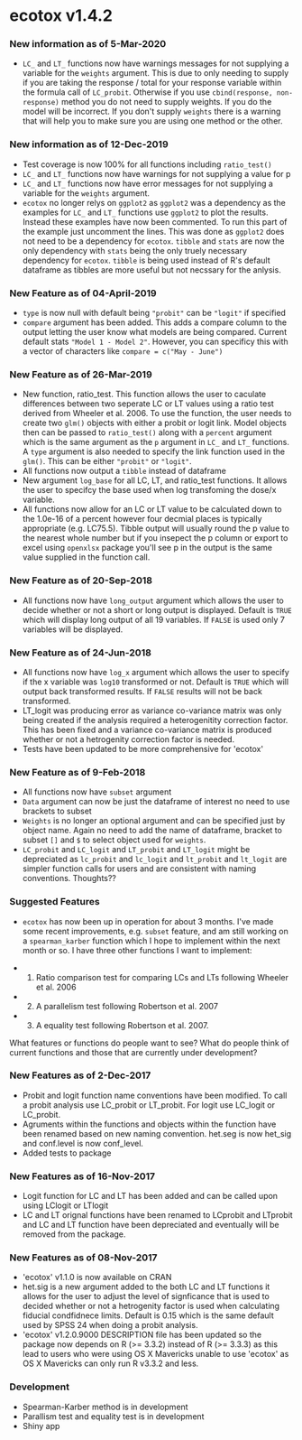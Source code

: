 # ecotox v1.4.2

### New information as of 5-Mar-2020

  * `LC_` and `LT_` functions now have warnings messages for not supplying a variable for the `weights` argument. This is due to only needing to supply if you are taking the response / total for your response variable within the formula call of `LC_probit`. Otherwise if you use `cbind(response, non-response)` method you do not need to supply weights. If you do the model will be incorrect. If you don't supply `weights` there is a warning that will help you to make sure you are using one method or the other.
 

### New information as of 12-Dec-2019
  * Test coverage is now 100% for all functions including `ratio_test()`
  * `LC_` and `LT_` functions now have warnings for not supplying a value for p
  * `LC_` and `LT_` functions now have error messages for not supplying a variable for the `weights` argument. 
  * `ecotox` no longer relys on `ggplot2` as `ggplot2` was a dependency as the examples for `LC_` and `LT_` functions use `ggplot2` to plot the results. Instead these examples have now been commented. To run this part of the example just uncomment the lines. This was done as `ggplot2` does not need to be a dependency for `ecotox`. `tibble` and `stats` are now the only dependency with `stats` being the only truely necessary dependency for `ecotox`. `tibble` is being used instead of R's default dataframe as tibbles are more useful but not necssary for the anlysis. 
  
### New Feature as of 04-April-2019
  
  * `type` is now null with default being `"probit"` can be `"logit"` if specified
  * `compare` argument has been added. This adds a compare column to the output letting        the user know what models are being compared. Current default stats `"Model 1 - Model 2"`. However, you can specificy this with a vector of characters like `compare = c("May - June")`

### New Feature as of 26-Mar-2019
  *  New function, ratio_test. This function allows the user to caculate                differences between two seperate LC or LT values using a ratio test derived        from Wheeler et al. 2006. To use the function, the user needs to create two 
     `glm()` objects with either a probit or logit link. Model objects then can be      passed to `ratio_test()` along with a `percent` argument which is the same         argument as the `p` argument in `LC_` and `LT_` functions. A `type` argument       is also needed to specify the link function used in the `glm()`. This can be       either `"probit"` or `"logit"`. 
  *  All functions now output a `tibble` instead of dataframe
  *  New argument `log_base` for all LC, LT, and ratio_test functions. It
     allows the user to specifcy the base used when log transfoming the dose/x          variable. 
  *  All functions now allow for an LC or LT value to be calculated down to the 
     1.0e-16 of a percent however four decmial places is typically appropriate          (e.g. LC75.5). Tibble output will usually round the p value to the nearest         whole number but if you insepect the p column or export to excel using             `openxlsx` package you'll see p in the output is the same value supplied in        the function call. 

### New Feature as of 20-Sep-2018
   * All functions now have `long_output` argument which allows the user to
     decide whether or not a short or long output is displayed. Default is `TRUE`      which will display long output of all 19 variables. If `FALSE` is used only 7      variables will be displayed.  
     
### New Feature as of 24-Jun-2018
  * All functions now have `log_x` argument which allows the user to specify if 
    the x variable was `log10` transformed or not. Default is `TRUE` which will 
    output back transformed results. If `FALSE` results will not be back 
    transformed. 
  * LT_logit was producing error as variance co-variance matrix was only being 
    created if the analysis required a heterogenitity correction factor.
    This has been fixed and a variance co-variance matrix is produced whether 
    or not a hetrogenity correction factor is needed. 
  * Tests have been updated to be more comprehensive for 'ecotox'

### New Feature as of 9-Feb-2018
  * All functions now have `subset` argument
  * `Data` argument can now be just the dataframe of interest 
    no need to use brackets to subset 
  * `Weights` is no longer an optional argument and can be specified 
    just by object name. Again no need to add the name of dataframe, 
    bracket to subset `[]` and `$` to select object used for `weights`. 
  * `LC_probit` and `LC_logit` and `LT_probit` and `LT_logit` might be 
    depreciated as `lc_probit` and `lc_logit` and `lt_probit` and `lt_logit` 
    are simpler function calls for users and are consistent with
    naming conventions. Thoughts?? 
    
    
### Suggested Features 

* `ecotox` has now been up in operation for about 3 months. I've made some recent improvements, e.g. `subset` feature, and am still working on a `spearman_karber` function which I hope to implement within the next month or so. I have three other functions I want to implement: 

* 1) Ratio comparison test for comparing LCs and LTs following Wheeler et al. 2006 
* 2) A parallelism test following Robertson et al. 2007
* 3) A equality test following Robertson et al. 2007. 

What features or functions do people want to see? What do people think of current functions and those that are currently under development? 

### New Features as of 2-Dec-2017
  * Probit and logit function name conventions have been modified. To call a
    probit analysis use LC_probit or LT_probit. For logit use LC_logit or 
    LC_probit.
  * Agruments within the functions and objects within the function have been
    renamed based on new naming convention. het.seg is now het_sig and 
    conf.level is now conf_level. 
  * Added tests to package 

### New Features as of 16-Nov-2017
  * Logit function for LC and LT has been added and can be called upon using 
    LClogit or LTlogit
  * LC and LT orignal functions have been renamed to LCprobit and LTprobit and 
    LC and LT function have been depreciated and eventually will be removed 
    from the package.
  
  
### New Features as of 08-Nov-2017
  * 'ecotox' v1.1.0 is now available  on CRAN 
  * het.sig is a new argument added to the both LC and LT functions 
    it allows for the user to adjust the level of signficance that 
    is used to decided whether or not a hetrogenity factor is used when 
    calculating fiducial condfidnece limits. Default is 0.15 which is the
    same default used by SPSS 24 when doing a probit analysis. 
  * 'ecotox' v1.2.0.9000 DESCRIPTION file has been updated so the package now 
     depends on R (>= 3.3.2) instead of  R (>= 3.3.3) as this lead to users 
     who were using OS X Mavericks unable to use 'ecotox' as OS X Mavericks 
     can only run R v3.3.2 and less. 
     
### Development 
  * Spearman-Karber method is in development  
  * Parallism test and equality test is in development 
  * Shiny app 
